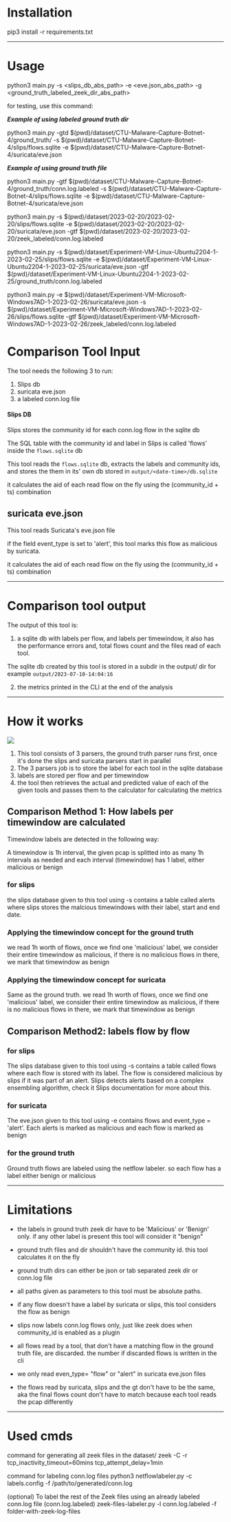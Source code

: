 # Installation

pip3 install -r requirements.txt

---

# Usage 

python3 main.py -s <slips_db_abs_path> -e <eve.json_abs_path> -g <ground_truth_labeled_zeek_dir_abs_path>

for testing, use this command:

***Example of using labeled ground truth dir***

python3 main.py -gtd $(pwd)/dataset/CTU-Malware-Capture-Botnet-4/ground_truth/ -s $(pwd)/dataset/CTU-Malware-Capture-Botnet-4/slips/flows.sqlite -e $(pwd)/dataset/CTU-Malware-Capture-Botnet-4/suricata/eve.json  

***Example of using ground truth file***

python3 main.py -gtf $(pwd)/dataset/CTU-Malware-Capture-Botnet-4/ground_truth/conn.log.labeled -s $(pwd)/dataset/CTU-Malware-Capture-Botnet-4/slips/flows.sqlite -e $(pwd)/dataset/CTU-Malware-Capture-Botnet-4/suricata/eve.json  

python3 main.py -s $(pwd)/dataset/2023-02-20/2023-02-20/slips/flows.sqlite -e $(pwd)/dataset/2023-02-20/2023-02-20/suricata/eve.json -gtf $(pwd)/dataset/2023-02-20/2023-02-20/zeek_labeled/conn.log.labeled 

python3 main.py -s $(pwd)/dataset/Experiment-VM-Linux-Ubuntu2204-1-2023-02-25/slips/flows.sqlite -e $(pwd)/dataset/Experiment-VM-Linux-Ubuntu2204-1-2023-02-25/suricata/eve.json -gtf $(pwd)/dataset/Experiment-VM-Linux-Ubuntu2204-1-2023-02-25/ground_truth/conn.log.labeled 

python3 main.py -e $(pwd)/dataset/Experiment-VM-Microsoft-Windows7AD-1-2023-02-26/suricata/eve.json -s $(pwd)/dataset/Experiment-VM-Microsoft-Windows7AD-1-2023-02-26/slips/flows.sqlite -gtf $(pwd)/dataset/Experiment-VM-Microsoft-Windows7AD-1-2023-02-26/zeek_labeled/conn.log.labeled



# Comparison Tool Input

The tool needs the following 3 to run:
1. Slips db
2. suricata eve.json
3. a labeled conn.log file


#### Slips DB 

Slips stores the community id for each conn.log flow in the sqlite db

The SQL table with the community id and label in Slips is called 'flows' inside the ```flows.sqlite``` db

This tool reads the ```flows.sqlite``` db, extracts the labels and community ids, and stores the them in its' own db stored in ```output/<date-time>/db.sqlite```

it calculates the aid of each read flow on the fly using the (community_id + ts) combination


## suricata eve.json

This tool reads Suricata's eve.json file 

if the field event_type is set to 'alert', this tool marks this flow as malicious by suricata.

it calculates the aid of each read flow on the fly using the (community_id + ts) combination



---

# Comparison tool output

The output of this tool is:

1. a sqlite db with labels per flow, and labels per timewindow, it also has the performance errors and, total flows count and the files read of each tool. 

The sqlite db created by this tool is stored in a subdir in the output/ dir
for example
```output/2023-07-10-14:04:16```

2. the metrics printed in the CLI at the end of the analysis



---

# How it works

<img src="docs/images/workflow.png">

1. This tool consists of 3 parsers, the ground truth parser runs first, once it's done the slips and suricata parsers start in parallel
2. The 3 parsers job is to store the label for each tool in the sqlite database
3. labels are stored per flow and per timewindow
4. the tool then retrieves the actual and predicted value of each of the given tools and passes them to the calculator for calculating the metrics

## Comparison Method 1: How labels per timewindow are calculated
Timewindow labels are detected in the following way:

A timewindow is 1h interval, the given pcap is splitted into as many 1h intervals as needed and each interval (timewindow) has 1 label, either malicious or benign

### for slips
the slips database given to this tool using -s contains a table called alerts where slips stores the malcious timewindows with their label, start and end date.


### Applying the timewindow concept for the ground truth
we read 1h worth of flows, once we find one 'malicious' label, we consider their entire timewindow as malicious, if there is no malicious flows in there, we mark that timewindow as benign


### Applying the timewindow concept for suricata

Same as the ground truth. we read 1h worth of flows, once we find one 'malicious' label, we consider their entire timewindow as malicious, if there is no malicious flows in there, we mark that timewindow as benign

## Comparison Method2: labels flow by flow

### for slips

The slips database given to this tool using -s contains a table called flows where each flow is stored with its label. 
The flow is considered malicious by slips if it was part of an alert.
Slips detects alerts based on a complex ensembling algorithm, check it Slips documentation for more about this.

### for suricata
The eve.json given to this tool using -e contains flows and event_type = 'alert'.
Each alerts is marked as malicious and each flow is marked as benign

### for the ground truth
Ground truth flows are labeled using the netflow labeler. so each flow has a label either benign or malicious

---

# Limitations

* the labels in ground truth zeek dir have to be 'Malicious' or 'Benign' only. if any other label is present this tool will consider it "benign"
* ground truth files and dir shouldn't have the community id. this tool calculates it on the fly
* ground truth dirs can either be json or tab separated zeek dir or conn.log file

* all paths given as parameters to this tool must be absolute paths.
* if any flow doesn't have a label by suricata or slips, this tool considers the flow as benign 

* slips now labels conn.log flows only, just like zeek does when community_id is enabled as a plugin

* all flows read by a tool, that don't have a matching flow in the ground truth file, are discarded. the number if discarded flows is written in the cli

* we only read even_type= "flow" or "alert" in suricata eve.json files

* the flows read by suricata, slips and the gt don't have to be the same, aka the final flows count don't have to match because each tool reads the pcap differently

---


# Used cmds

command for generating all zeek files in the dataset/
 zeek -C -r <pcap>  tcp_inactivity_timeout=60mins tcp_attempt_delay=1min


command for labeling conn.log files
python3 netflowlabeler.py -c labels.config -f /path/to/generated/conn.log

(optional) To label the rest of the Zeek files using an already labeled conn.log file (conn.log.labeled)
zeek-files-labeler.py -l conn.log.labeled -f folder-with-zeek-log-files



